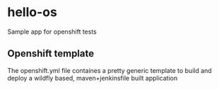 # hello-os
Sample app for openshift tests

## Openshift template
The openshift.yml file containes a pretty generic template to build and deploy a wildfly based, maven+jenkinsfile built application

